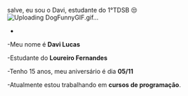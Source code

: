 salve, eu sou o Davi, estudante do 1°TDSB 😒![Uploading DogFunnyGIF.gif…]()


-

-Meu nome é **Davi Lucas**

-Estudante do **Loureiro Fernandes**

-Tenho 15 anos, meu aniversário é dia **05/11**

-Atualmente estou trabalhando em **cursos de programação**.
